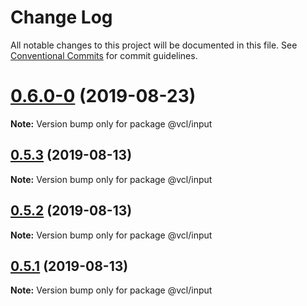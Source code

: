 # Change Log

All notable changes to this project will be documented in this file.
See [Conventional Commits](https://conventionalcommits.org) for commit guidelines.

# [0.6.0-0](https://github.com/vcl/input/compare/v0.5.4...v0.6.0-0) (2019-08-23)

**Note:** Version bump only for package @vcl/input





## [0.5.3](https://github.com/vcl/input/compare/v0.5.1...v0.5.3) (2019-08-13)

**Note:** Version bump only for package @vcl/input





## [0.5.2](https://github.com/vcl/input/compare/v0.5.1...v0.5.2) (2019-08-13)

**Note:** Version bump only for package @vcl/input





## [0.5.1](https://github.com/vcl/input/compare/v0.5.0...v0.5.1) (2019-08-13)

**Note:** Version bump only for package @vcl/input
